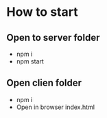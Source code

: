 # How to start
## Open to server folder
* npm i
* npm start
## Open clien folder
* npm i
* Open in browser index.html
